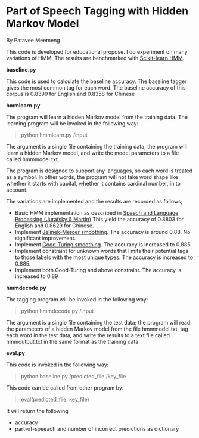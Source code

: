 # Part of Speech Tagging with Hidden Markov Model
By Patavee Meemeng

This code is developed for educational propose. I do experiment on many variations of HMM. The results are benchmarked with [Scikit-learn HMM](http://scikit-learn.sourceforge.net/stable/modules/hmm.html).

**baseline.py**

This code is used to calculate the baseline accuracy. The baseline tagger gives the most common tag for each word. The baseline accuracy of this corpus is 0.8399 for English and 0.8358 for Chinese


**hmmlearn.py**

The program will learn a hidden Markov model from the training data. The learning program will be invoked in the following way:

> python hmmlearn.py /input


The argument is a single file containing the training data; the program will learn a hidden Markov model, and write the model parameters to a file called hmmmodel.txt. 

The program is designed to support any languages, so each word is treated as a symbol. In other words, the program will not take word shape like whether it starts with capital, whether it contains cardinal number, in to account.

The variations are implemented and the results are recorded as follows;

* Basic HMM implementation as described in [Speech and Language Processing (Jurafsky & Martin)](https://web.stanford.edu/~jurafsky/slp3/10.pdf) This yield the accuracy of 0.8803 for English and 0.8629 for Chinese.
* Implement [Jelinek-Mercer smoothing](https://nlp.stanford.edu/~wcmac/papers/20050421-smoothing-tutorial.pdf). The accuracy is around 0.88. No significant improvement.
* Implement [Good-Turing smoothing](https://nlp.stanford.edu/~wcmac/papers/20050421-smoothing-tutorial.pdf). The accuracy is increased to 0.885.
* Implement constraint for unknown words that limits their potential tags to those labels with the most unique types. The accuracy is increased to 0.885.
* Implement both Good-Turing and above constraint. The accuracy is increased to 0.89


**hmmdecode.py**

The tagging program will be invoked in the following way:

> python hmmdecode.py /input

The argument is a single file containing the test data; the program will read the parameters of a hidden Markov model from the file hmmmodel.txt, tag each word in the test data, and write the results to a text file called hmmoutput.txt in the same format as the training data.


**eval.py**

This code is invoked in the following way:
> python baseline.py /predicted_file /key_file

This code can be called from other program by:
>eval(predicted_file, key_file)

It will return the following 
* accuracy 
* part-of-speeach and number of incorrect predictions as dictionary